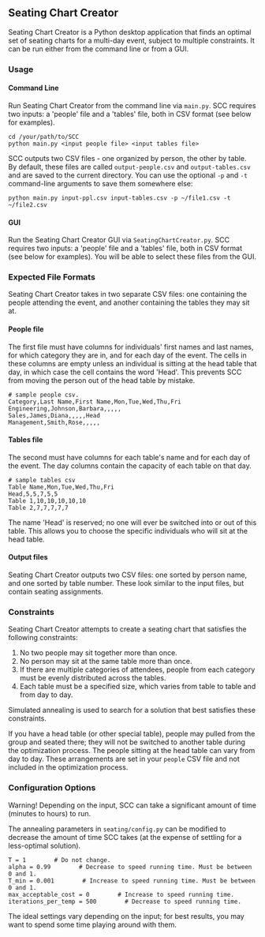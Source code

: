 ## Seating Chart Creator
Seating Chart Creator is a Python desktop application that finds an 
optimal set of seating charts for a multi-day event, subject
to multiple constraints. It can be run either from the command line
or from a GUI. 

### Usage
#### Command Line
Run Seating Chart Creator from the command line via `main.py`. SCC requires
two inputs: a 'people' file and a 'tables' file, both in CSV format
(see below for examples).

    cd /your/path/to/SCC
    python main.py <input people file> <input tables file>

SCC outputs two CSV files - one organized by person, the other
by table. By default, these files are called `output-people.csv`
and `output-tables.csv` and are saved to the current directory.
You can use the optional `-p` and `-t` command-line arguments to 
save them somewhere else:

    python main.py input-ppl.csv input-tables.csv -p ~/file1.csv -t ~/file2.csv

#### GUI
Run the Seating Chart Creator GUI via `SeatingChartCreator.py`.
SCC requires two inputs: a 'people' file and a 'tables' file, both 
in CSV format (see below for examples). You will be able to select these
files from the GUI.


### Expected File Formats
Seating Chart Creator takes in two separate CSV files: one
containing the people attending the event,
and another containing the tables they may sit at.

#### People file
The first file must have columns for individuals' first names and last names,
for which category they are in, and for each day of the event.
The cells in these columns are empty unless an individual is sitting
at the head table that day, in which case the cell contains the word 'Head'.
This prevents SCC from moving the person out of the head table by mistake.

    # sample people csv.
    Category,Last Name,First Name,Mon,Tue,Wed,Thu,Fri
    Engineering,Johnson,Barbara,,,,,
    Sales,James,Diana,,,,,Head
    Management,Smith,Rose,,,,,


#### Tables file
The second must have columns for each table's name and for each day
of the event. The day columns contain the capacity
of each table on that day.

    # sample tables csv
    Table Name,Mon,Tue,Wed,Thu,Fri
    Head,5,5,7,5,5
    Table 1,10,10,10,10,10
    Table 2,7,7,7,7,7

The name 'Head' is reserved; no one will ever be switched into or out of this table.
This allows you to choose the specific individuals who will sit at the head table.

#### Output files
Seating Chart Creator outputs two CSV files: one sorted by person name, and one
sorted by table number. These look similar to the input files, but contain 
seating assignments.


### Constraints
Seating Chart Creator attempts to create a seating chart that satisfies the following
constraints:

1.  No two people may sit together more than once.
2.  No person may sit at the same table more than once.
3.  If there are multiple categories of attendees, people from each category
    must be evenly distributed across the tables.
4.  Each table must be a specified size, which varies from table
    to table and from day to day.

Simulated annealing is used to search for a solution that best satisfies these constraints.

If you have a head table (or other special table), people may pulled from the group
and seated there; they will not be switched to another table during the optimization process. 
The people sitting at the head table can vary from 
day to day. These arrangements are set in your `people` CSV file and not included in the 
optimization process.

### Configuration Options
Warning! Depending on the input, SCC can take a significant amount
of time (minutes to hours) to run.

The annealing parameters in `seating/config.py` can be modified to decrease the amount of time
SCC takes (at the expense of settling for a less-optimal solution).
    
    T = 1        # Do not change.
    alpha = 0.99        # Decrease to speed running time. Must be between 0 and 1.
    T_min = 0.001        # Increase to speed running time. Must be between 0 and 1.
    max_acceptable_cost = 0        # Increase to speed running time.
    iterations_per_temp = 500        # Decrease to speed running time.

The ideal settings vary depending on the input; for best results, you may want to spend some time
playing around with them.